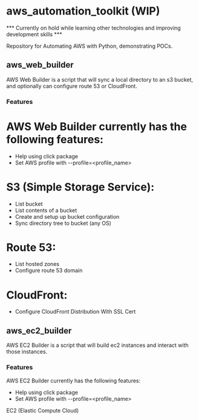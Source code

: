 # aws_automation_toolkit (WIP)
*** Currently on hold while learning other technologies and improving development skills ***

Repository for Automating AWS with Python, demonstrating POCs.

## aws_web_builder

AWS Web Builder is a script that will sync a local directory to an s3 bucket, and optionally can configure route 53 or CloudFront.

### Features

# AWS Web Builder currently has the following features:
- Help using click package
- Set AWS profile with --profile=<profile_name>

# S3 (Simple Storage Service):
- List bucket
- List contents of a bucket
- Create and setup up bucket configuration
- Sync directory tree to bucket (any OS)

# Route 53:
- List hosted zones
- Configure route 53 domain

# CloudFront:
- Configure CloudFront Distribution With SSL Cert

## aws_ec2_builder

AWS EC2 Builder is a script that will build ec2 instances and interact with those instances.

### Features

AWS EC2 Builder currently has the following features:
- Help using click package
- Set AWS profile with --profile=<profile_name>

EC2 (Elastic Compute Cloud)
